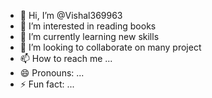 - 👋 Hi, I’m @Vishal369963
- 👀 I’m interested in reading books
- 🌱 I’m currently learning new skills 
- 💞️ I’m looking to collaborate on  many project
- 📫 How to reach me ...
- 😄 Pronouns: ...
- ⚡ Fun fact: ...

<!---
Vishal369963/Vishal369963 is a ✨ special ✨ repository because its `README.md` (this file) appears on your GitHub profile.
You can click the Preview link to take a look at your changes.
--->
